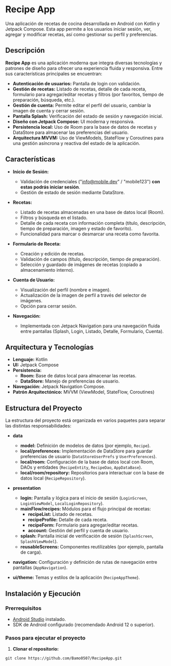 # Recipe App

Una aplicación de recetas de cocina desarrollada en Android con Kotlin y Jetpack Compose. Esta app permite a los usuarios iniciar sesión, ver, agregar y modificar recetas, así como gestionar su perfil y preferencias.

## Descripción

**Recipe App** es una aplicación moderna que integra diversas tecnologías y patrones de diseño para ofrecer una experiencia fluida y responsiva. Entre sus características principales se encuentran:

- **Autenticación de usuarios:** Pantalla de login con validación.
- **Gestión de recetas:** Listado de recetas, detalle de cada receta, formulario para agregar/editar recetas y filtros (por favoritos, tiempo de preparación, búsqueda, etc.).
- **Gestión de cuenta:** Permite editar el perfil del usuario, cambiar la imagen de cuenta y cerrar sesión.
- **Pantalla Splash:** Verificación del estado de sesión y navegación inicial.
- **Diseño con Jetpack Compose:** UI moderna y responsiva.
- **Persistencia local:** Uso de Room para la base de datos de recetas y DataStore para almacenar las preferencias del usuario.
- **Arquitectura MVVM:** Uso de ViewModels, StateFlow y Coroutines para una gestión asíncrona y reactiva del estado de la aplicación.

## Características

- **Inicio de Sesión:**  
  - Validación de credenciales ("info@mobile.dev" / "mobile123") **con estas podrás iniciar sesión**.
  - Gestión de estado de sesión mediante DataStore.

- **Recetas:**  
  - Listado de recetas almacenadas en una base de datos local (Room).
  - Filtros y búsqueda en el listado.
  - Detalle de cada receta con información completa (título, descripción, tiempo de preparación, imagen y estado de favorito).
  - Funcionalidad para marcar o desmarcar una receta como favorita.

- **Formulario de Receta:**  
  - Creación y edición de recetas.
  - Validación de campos (título, descripción, tiempo de preparación).
  - Selección y guardado de imágenes de recetas (copiado a almacenamiento interno).

- **Cuenta de Usuario:**  
  - Visualización del perfil (nombre e imagen).
  - Actualización de la imagen de perfil a través del selector de imágenes.
  - Opción para cerrar sesión.

- **Navegación:**  
  - Implementada con Jetpack Navigation para una navegación fluida entre pantallas (Splash, Login, Listado, Detalle, Formulario, Cuenta).

## Arquitectura y Tecnologías

- **Lenguaje:** Kotlin
- **UI:** Jetpack Compose
- **Persistencia:**  
  - **Room:** Base de datos local para almacenar las recetas.
  - **DataStore:** Manejo de preferencias de usuario.
- **Navegación:** Jetpack Navigation Compose.
- **Patrón Arquitectónico:** MVVM (ViewModel, StateFlow, Coroutines)


## Estructura del Proyecto

La estructura del proyecto está organizada en varios paquetes para separar las distintas responsabilidades:

- **data**
  - **model:** Definición de modelos de datos (por ejemplo, `Recipe`).
  - **local/preferences:** Implementación de DataStore para guardar preferencias de usuario (`DataStoreUserPrefs` y `UserPreferences`).
  - **local/room:** Configuración de la base de datos local con Room, DAOs y entidades (`RecipeEntity`, `RecipeDao`, `AppDataBase`).
  - **local/room/repository:** Repositorios para interactuar con la base de datos local (`RecipeRepository`).

- **presentation**
  - **login:** Pantalla y lógica para el inicio de sesión (`LoginScreen`, `LoginViewModel`, `LocalLoginRepository`).
  - **mainFlow/recipes:** Módulos para el flujo principal de recetas:
    - **recipeList:** Listado de recetas.
    - **recipeProfile:** Detalle de cada receta.
    - **recipeForm:** Formulario para agregar/editar recetas.
    - **account:** Gestión del perfil y cuenta de usuario.
  - **splash:** Pantalla inicial de verificación de sesión (`SplashScreen`, `SplashViewModel`).
  - **reusableScreens:** Componentes reutilizables (por ejemplo, pantalla de carga).

- **navigation:** Configuración y definición de rutas de navegación entre pantallas (`AppNavigation`).

- **ui/theme:** Temas y estilos de la aplicación (`RecipeAppTheme`).

## Instalación y Ejecución

### Prerrequisitos

- [Android Studio](https://developer.android.com/studio) instalado.
- SDK de Android configurado (recomendado Android 12 o superior).

### Pasos para ejecutar el proyecto

1. **Clonar el repositorio:**

```
git clone https://github.com/Bamo0507/RecipeApp.git
```

